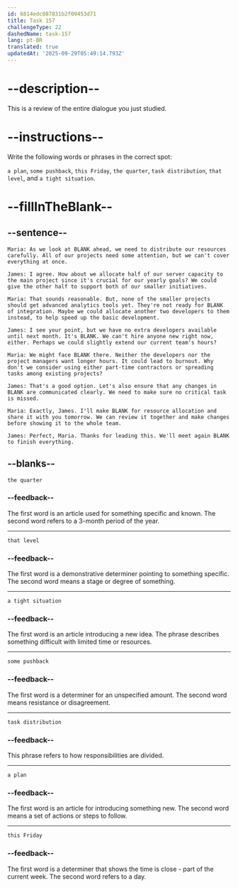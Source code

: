 ```yaml
---
id: 6814edc087831b2f09453d71
title: Task 157
challengeType: 22
dashedName: task-157
lang: pt-BR
translated: true
updatedAt: '2025-09-29T05:49:14.793Z'
---
```


<!-- REVIEW -->

# --description--

This is a review of the entire dialogue you just studied.

# --instructions--

Write the following words or phrases in the correct spot:

`a plan`, `some pushback`, `this Friday`, `the quarter`, `task distribution`, `that level`, and `a tight situation`.

# --fillInTheBlank--

## --sentence--

`Maria: As we look at BLANK ahead, we need to distribute our resources carefully. All of our projects need some attention, but we can't cover everything at once.`

`James: I agree. How about we allocate half of our server capacity to the main project since it's crucial for our yearly goals? We could give the other half to support both of our smaller initiatives.`

`Maria: That sounds reasonable. But, none of the smaller projects should get advanced analytics tools yet. They're not ready for BLANK of integration. Maybe we could allocate another two developers to them instead, to help speed up the basic development.`

`James: I see your point, but we have no extra developers available until next month. It's BLANK. We can't hire anyone new right now, either. Perhaps we could slightly extend our current team's hours?`

`Maria: We might face BLANK there. Neither the developers nor the project managers want longer hours. It could lead to burnout. Why don't we consider using either part-time contractors or spreading tasks among existing projects?`

`James: That's a good option. Let's also ensure that any changes in BLANK are communicated clearly. We need to make sure no critical task is missed.`

`Maria: Exactly, James. I'll make BLANK for resource allocation and share it with you tomorrow. We can review it together and make changes before showing it to the whole team.`

`James: Perfect, Maria. Thanks for leading this. We'll meet again BLANK to finish everything.`

## --blanks--

`the quarter`

### --feedback--

The first word is an article used for something specific and known. The second word refers to a 3-month period of the year.

---

`that level`

### --feedback--

The first word is a demonstrative determiner pointing to something specific. The second word means a stage or degree of something.

---

`a tight situation`

### --feedback--

The first word is an article introducing a new idea. The phrase describes something difficult with limited time or resources.

---

`some pushback`

### --feedback--

The first word is a determiner for an unspecified amount. The second word means resistance or disagreement.

---

`task distribution`

### --feedback--

This phrase refers to how responsibilities are divided.

---

`a plan`

### --feedback--

The first word is an article for introducing something new. The second word means a set of actions or steps to follow.

---

`this Friday`

### --feedback--

The first word is a determiner that shows the time is close - part of the current week. The second word refers to a day.
